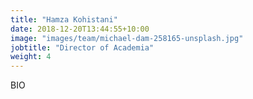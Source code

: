 ```yaml
---
title: "Hamza Kohistani"
date: 2018-12-20T13:44:55+10:00
image: "images/team/michael-dam-258165-unsplash.jpg"
jobtitle: "Director of Academia"
weight: 4
---
```


BIO
